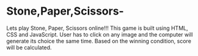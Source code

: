 # Stone,Paper,Scissors-
Lets play Stone, Paper, Scissors online!!! This game is built using HTML, CSS and JavaScript.
User has to click on any image and the computer will generate its choice the same time.
Based on the winning condition, score will be calculated.
